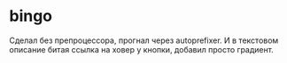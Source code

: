 # bingo
Сделал без препроцессора, прогнал через autoprefixer. И в текстовом описание битая ссылка на ховер у кнопки, добавил просто градиент.
